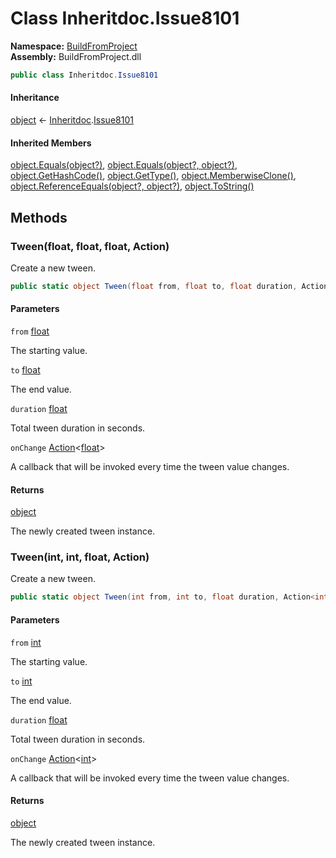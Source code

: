 ﻿# Class Inheritdoc.Issue8101

__Namespace:__ [BuildFromProject](BuildFromProject.md)  
__Assembly:__ BuildFromProject.dll

```csharp
public class Inheritdoc.Issue8101
```

#### Inheritance

[object](https://learn.microsoft.com/dotnet/api/system.object) ← 
[Inheritdoc](BuildFromProject.Inheritdoc.md).[Issue8101](BuildFromProject.Inheritdoc.Issue8101.md)

#### Inherited Members

[object.Equals(object?)](https://learn.microsoft.com/dotnet/api/system.object.equals#system-object-equals(system-object)), 
[object.Equals(object?, object?)](https://learn.microsoft.com/dotnet/api/system.object.equals#system-object-equals(system-object-system-object)), 
[object.GetHashCode()](https://learn.microsoft.com/dotnet/api/system.object.gethashcode), 
[object.GetType()](https://learn.microsoft.com/dotnet/api/system.object.gettype), 
[object.MemberwiseClone()](https://learn.microsoft.com/dotnet/api/system.object.memberwiseclone), 
[object.ReferenceEquals(object?, object?)](https://learn.microsoft.com/dotnet/api/system.object.referenceequals), 
[object.ToString()](https://learn.microsoft.com/dotnet/api/system.object.tostring)

## Methods

### Tween(float, float, float, Action<float>)

Create a new tween.

```csharp
public static object Tween(float from, float to, float duration, Action<float> onChange)
```

#### Parameters

`from` [float](https://learn.microsoft.com/dotnet/api/system.single)

The starting value.

`to` [float](https://learn.microsoft.com/dotnet/api/system.single)

The end value.

`duration` [float](https://learn.microsoft.com/dotnet/api/system.single)

Total tween duration in seconds.

`onChange` [Action](https://learn.microsoft.com/dotnet/api/system.action-1)<[float](https://learn.microsoft.com/dotnet/api/system.single)>

A callback that will be invoked every time the tween value changes.

#### Returns

[object](https://learn.microsoft.com/dotnet/api/system.object)

The newly created tween instance.

### Tween(int, int, float, Action<int>)

Create a new tween.

```csharp
public static object Tween(int from, int to, float duration, Action<int> onChange)
```

#### Parameters

`from` [int](https://learn.microsoft.com/dotnet/api/system.int32)

The starting value.

`to` [int](https://learn.microsoft.com/dotnet/api/system.int32)

The end value.

`duration` [float](https://learn.microsoft.com/dotnet/api/system.single)

Total tween duration in seconds.

`onChange` [Action](https://learn.microsoft.com/dotnet/api/system.action-1)<[int](https://learn.microsoft.com/dotnet/api/system.int32)>

A callback that will be invoked every time the tween value changes.

#### Returns

[object](https://learn.microsoft.com/dotnet/api/system.object)

The newly created tween instance.

